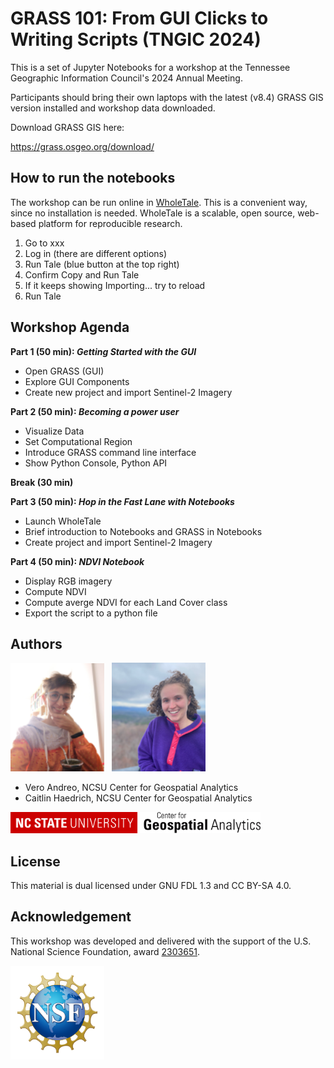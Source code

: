 # GRASS 101: From GUI Clicks to Writing Scripts (TNGIC 2024)

This is a set of Jupyter Notebooks for a workshop at the Tennessee Geographic Information Council's 2024 Annual Meeting.

Participants should bring their own laptops with the latest (v8.4) GRASS GIS version installed and workshop data downloaded.

Download GRASS GIS here:

https://grass.osgeo.org/download/

## How to run the notebooks
The workshop can be run online in [WholeTale](https://wholetale.org/). This is a convenient way, since no installation is needed. WholeTale is a scalable, open source, web-based platform for reproducible research.

1. Go to xxx
2. Log in (there are different options)
3. Run Tale (blue button at the top right)
4. Confirm Copy and Run Tale
5. If it keeps showing Importing... try to reload
6. Run Tale

## Workshop Agenda

**Part 1 (50 min): _Getting Started with the GUI_**
- Open GRASS (GUI)
- Explore GUI Components
- Create new project and import Sentinel-2 Imagery

**Part 2 (50 min): _Becoming a power user_**
- Visualize Data
- Set Computational Region
- Introduce GRASS command line interface
- Show Python Console, Python API

**Break (30 min)**

**Part 3 (50 min): _Hop in the Fast Lane with Notebooks_**
- Launch WholeTale
- Brief introduction to Notebooks and GRASS in Notebooks
- Create project and import Sentinel-2 Imagery

**Part 4 (50 min): _NDVI Notebook_**
- Display RGB imagery
- Compute NDVI
- Compute averge NDVI for each Land Cover class
- Export the script to a python file


## Authors
<p float="left">
<img src="img/Vero_Andreo.png" title="Vero Andreo" width=150>&nbsp;&nbsp;
<img src="img/Caitlin_Haedrich.png" title="Caitlin Haedrich" width=150>
</p>

* Vero Andreo, NCSU Center for Geospatial Analytics
* Caitlin Haedrich, NCSU Center for Geospatial Analytics

<img src="img/ncsu_cga.png" title="Center for Geospatial Analytics at NC State" width=400>

## License

This material is dual licensed under GNU FDL 1.3 and CC BY-SA 4.0.

## Acknowledgement
This workshop was developed and delivered with the support of the U.S. National Science Foundation, award [2303651](https://www.nsf.gov/awardsearch/showAward?AWD_ID=2303651).

<img src="img/NSF_logo.png" title="NSF" width=150>